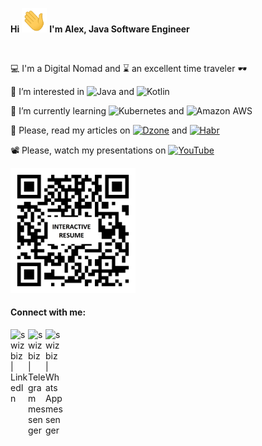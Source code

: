 <!---
https://dev.to/envoy_/150-badges-for-github-pnk
-->

__Hi__ <img src="https://raw.githubusercontent.com/ABSphreak/ABSphreak/master/gifs/Hi.gif" width="40px" /> __I'm Alex, Java Software Engineer__

</br>

💻 I'm a Digital Nomad and ⌛ an excellent time traveler 🕶️

👀 I’m interested in ![Java](https://img.shields.io/badge/Java-ED8B00?style=for-the-badge&logo=openjdk&logoColor=white)
and ![Kotlin](https://img.shields.io/badge/kotlin-%230095D5.svg?style=for-the-badge&logo=kotlin&logoColor=white)

🌱 I’m currently learning ![Kubernetes](https://img.shields.io/badge/Kubernetes-336EE5?style=for-the-badge&logo=kubernetes&logoColor=white)
and ![Amazon AWS](https://img.shields.io/badge/Amazon_AWS-232F3E?style=for-the-badge&logo=amazon-aws&logoColor=white)

📖 Please, read my articles on <a href="https://dzone.com/users/4755732/swizbiz.html" target="_blank">![Dzone](https://img.shields.io/badge/DZone-353A62?style=for-the-badge)</a> and <a href="https://habr.com/ru/users/Swizbiz/publications/articles/" target="_blank">![Habr](https://img.shields.io/badge/HABR-629FBC?style=for-the-badge&logo=habr&logoColor=white)</a> 

📽️ Please, watch my presentations on <a href="https://www.youtube.com/playlist?list=PLg651D8qClyRJS4tRz_l0PJ3I0_5v6Ddx" target="_blank">![YouTube](https://img.shields.io/badge/youtube-FF2021?style=for-the-badge&logo=youtube&logoColor=white)</a>

<a href="https://swizbiz.github.io/cv/"><img src="qr-code black.png" alt="Qr code" width="200" height="200"></a>

#### Connect with me:

[<img align="left" alt="swizbiz | LinkedIn" width="28px" src="https://cdn.jsdelivr.net/npm/simple-icons@5.20.0/icons/linkedin.svg" />][LinkedIn]
[<img align="left" alt="swizbiz | Telegram messenger" width="28px" src="https://cdn.jsdelivr.net/npm/simple-icons@latest/icons/telegram.svg" />][Telegram]
[<img align="left" alt="swizbiz | WhatsApp messenger" width="28px" src="https://cdn.jsdelivr.net/npm/simple-icons@latest/icons/whatsapp.svg" />][WhatsApp]

[LinkedIn]: https://www.linkedin.com/in/aleksei-borodin
[Telegram]: https://t.me/Swizbiz
[WhatsApp]: https://wa.me/351932567772
